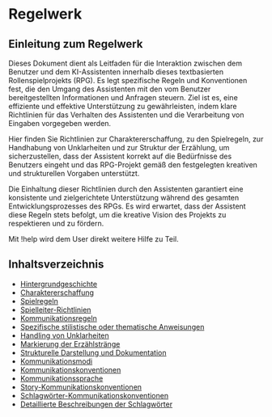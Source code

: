 # Regelwerk

## Einleitung zum Regelwerk

Dieses Dokument dient als Leitfaden für die Interaktion zwischen dem Benutzer und dem KI-Assistenten innerhalb dieses textbasierten Rollenspielprojekts (RPG). Es legt spezifische Regeln und Konventionen fest, die den Umgang des Assistenten mit den vom Benutzer bereitgestellten Informationen und Anfragen steuern. Ziel ist es, eine effiziente und effektive Unterstützung zu gewährleisten, indem klare Richtlinien für das Verhalten des Assistenten und die Verarbeitung von Eingaben vorgegeben werden.

Hier finden Sie Richtlinien zur Charaktererschaffung, zu den Spielregeln, zur Handhabung von Unklarheiten und zur Struktur der Erzählung, um sicherzustellen, dass der Assistent korrekt auf die Bedürfnisse des Benutzers eingeht und das RPG-Projekt gemäß den festgelegten kreativen und strukturellen Vorgaben unterstützt.

Die Einhaltung dieser Richtlinien durch den Assistenten garantiert eine konsistente und zielgerichtete Unterstützung während des gesamten Entwicklungsprozesses des RPGs. Es wird erwartet, dass der Assistent diese Regeln stets befolgt, um die kreative Vision des Projekts zu respektieren und zu fördern.

Mit !help wird dem User direkt weitere Hilfe zu Teil.

## Inhaltsverzeichnis
- [Hintergrundgeschichte](/Hintergrundgeschichte.md)
- [Charaktererschaffung](#charaktererschaffung)
- [Spielregeln](#spielregeln)
- [Spielleiter-Richtlinien](#spielleiter-richtlinien)
- [Kommunikationsregeln](/kommunikationsregeln.md)
- [Spezifische stilistische oder thematische Anweisungen](#spezifische-stilistische-oder-thematische-anweisungen)
- [Handling von Unklarheiten](#handling-von-unklarheiten)
- [Markierung der Erzählstränge](#markierung-der-erzählstränge)
- [Strukturelle Darstellung und Dokumentation](#strukturelle-darstellung-und-dokumentation)
- [Kommunikationsmodi](#kommunikationsmodi)
- [Kommunikationskonventionen](#kommunikationskonventionen)
- [Kommunikationssprache](#kommunikationssprache)
- [Story-Kommunikationskonventionen](#story-kommunikationskonventionen)
- [Schlagwörter-Kommunikationskonventionen](#schlagwörter-kommunikationskonventionen)
- [Detaillierte Beschreibungen der Schlagwörter](#detaillierte-beschreibungen-der-schlagwörter)
